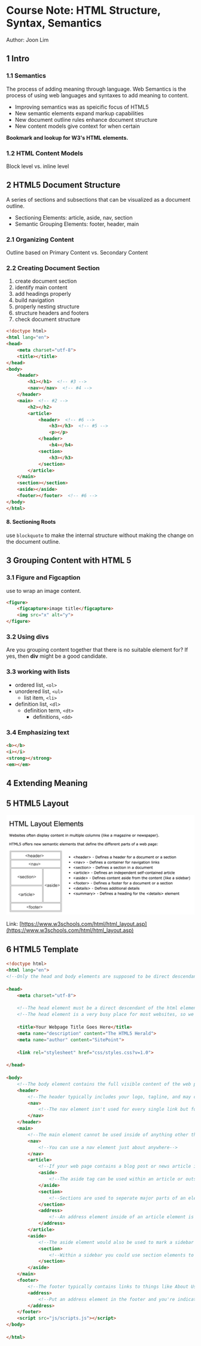 Course Note: HTML Structure, Syntax, Semantics
==============================================

Author: Joon Lim

## 1 Intro

### 1.1 Semantics

The process of adding meaning through language. Web Semantics is the process of using web languages and syntaxes to add meaning to content.

- Improving semantics was as speicific focus of HTML5
- New semantic elements expand markup capabilities
- New document outline rules enhance document structure
- New content models give context for when certain

**Bookmark and lookup for W3's HTML elements.**

### 1.2 HTML Content Models

Block level vs. inline level

## 2 HTML5 Document Structure

A series of sections and subsections that can be visualized as a document outline.

- Sectioning Elements: article, aside, nav, section
- Semantic Grouping Elements: footer, header, main

### 2.1 Organizing Content

Outline based on Primary Content vs. Secondary Content

### 2.2 Creating Document Section

1. create document section
2. identify main content
3. add headings properly
4. build navigation
5. properly nesting structure
6. structure headers and footers
7. check document structure


```html
<!doctype html>
<html lang="en">
<head>
    <meta charset="utf-8">
    <title></title>
</head>
<body>
    <header>
        <h1></h1>  <!-- #3 -->
        <nav></nav>  <!-- #4 -->
    </header>
    <main>  <!-- #2 -->
        <h2></h2>
        <article>
            <header>  <!-- #6 -->
                <h3></h3>  <!-- #5 -->
                <p></p>
            </header>
                <h4></h4>
            <section>
                <h3></h3>
            </section>
        </article>
    </main>
    <section></section>
    <aside></aside>
    <footer></footer>  <!-- #6 -->
</body>
</html>
```

#### 8. Sectioning Roots

use `blockquote` to make the internal structure without making the change on the document outline.

## 3 Grouping Content with HTML 5

### 3.1 Figure and Figcaption

use to wrap an image content.

```html
<figure>
    <figcapture>image title</figcapture>
    <img src="x" alt="y">
</figure>
```

### 3.2 Using divs

Are you grouping content together that there is no suitable element for? If yes, then **div** might be a good candidate.

### 3.3 working with lists

- ordered list, `<ol>`
- unordered list, `<ul>`
    - list item, `<li>`
- definition list, `<dl>`
    - definition term, `<dt>`
        - definitions, `<dd>`

### 3.4 Emphasizing text

```html
<b></b>
<i></i>
<strong></strong>
<em></em>
```

## 4 Extending Meaning


## 5 HTML5 Layout

![hymlLayout](img/htmlLayout.png)

Link: [https://www.w3schools.com/html/html_layout.asp](https://www.w3schools.com/html/html_layout.asp)

## 6 HTML5 Template

```html
<!doctype html>
<html lang="en">
<!--Only the head and body elements are supposed to be direct descendants of the html element. All others should be descendants of either the head or body-->

<head>
    <meta charset="utf-8">

    <!--The head element must be a direct descendant of the html element-->
    <!--The head element is a very busy place for most websites, so we've created a tutorial to walk you through the different elements and tasks accomplished in the head element. You can find it at the following address: https://html.com/document/metadata/ -->

    <title>Your Webpage Title Goes Here</title>
	<meta name="description" content="The HTML5 Herald">
	<meta name="author" content="SitePoint">

	<link rel="stylesheet" href="css/styles.css?v=1.0">

</head>

<body>
    <!--The body element contains the full visible content of the web page-->
    <header>
        <!--The header typically includes your logo, tagline, and may contain a nav element-->
        <nav>
            <!--The nav element isn't used for every single link but for navigational menus-->
        </nav>
    </header>
    <main>
        <!--The main element cannot be used inside of anything other than the body element. It is intended to hold the main content of the page.-->
        <nav>
            <!--You can use a nav element just about anywhere-->
        </nav>
        <article>
            <!--If your web page contains a blog post or news article it makes sense to wrap the whole article in article tags-->
            <aside>
                <!--The aside tag can be used within an article or outside of it. It is used to mark content that is related but not central to the main content of the page-->
            </aside>
            <section>
                <!--Sections are used to seperate major parts of an element, such as chapters of an HTML ebook, or to cordone off the comments section from the rest of the main element-->
            </section> 
            <address> 
            	<!--An address element inside of an article element is used to provide contact info for the author of the article--> 
            </address> 
        </article>
        <aside>
            <!--The aside element would also be used to mark a sidebar if used outside of the main element-->
            <section>
                <!--Within a sidebar you could use section elements to identify the different parts of the sidebar. For example, you could put adds in one section, related posts in a second section, and a newsletter signup form in a third section element.-->
            </section>
        </aside>
    </main>
    <footer>
        <!--The footer typically contains links to things like About Us, Privacy Policy, Contact Us and so forth. It may also contain a nav, address, section, or aside element.-->
        <address> 
        	<!--Put an address element in the footer and you're indicating that the contact info within the element is for the owner of the website rather than the author of the article.--> 
        </address> 
    </footer>
    <script src="js/scripts.js"></script>
</body>

</html>
```